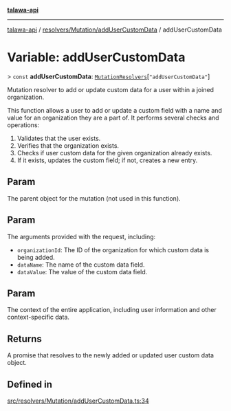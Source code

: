 [**talawa-api**](../../../../README.md)

***

[talawa-api](../../../../modules.md) / [resolvers/Mutation/addUserCustomData](../README.md) / addUserCustomData

# Variable: addUserCustomData

\> `const` **addUserCustomData**: [`MutationResolvers`](../../../../types/generatedGraphQLTypes/type-aliases/MutationResolvers.md)\[`"addUserCustomData"`\]

Mutation resolver to add or update custom data for a user within a joined organization.

This function allows a user to add or update a custom field with a name and value for an organization
they are a part of. It performs several checks and operations:

1. Validates that the user exists.
2. Verifies that the organization exists.
3. Checks if user custom data for the given organization already exists.
4. If it exists, updates the custom field; if not, creates a new entry.

## Param

The parent object for the mutation (not used in this function).

## Param

The arguments provided with the request, including:
  - `organizationId`: The ID of the organization for which custom data is being added.
  - `dataName`: The name of the custom data field.
  - `dataValue`: The value of the custom data field.

## Param

The context of the entire application, including user information and other context-specific data.

## Returns

A promise that resolves to the newly added or updated user custom data object.

## Defined in

[src/resolvers/Mutation/addUserCustomData.ts:34](https://github.com/PalisadoesFoundation/talawa-api/blob/039b0f127fb8caa46d57186ab4b3bb27fe150903/src/resolvers/Mutation/addUserCustomData.ts#L34)
